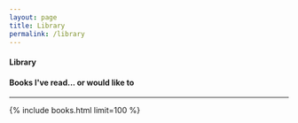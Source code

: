 ```yaml
---
layout: page
title: Library
permalink: /library
---
```


<h4 class="uk-text-large uk-text-light uk-margin-remove-bottom">
    Library
</h4>
<h4 class="uk-text-lighter uk-margin-remove-top">
    Books I've read... or would like to
</h4>
<hr class="uk-divider-small">

{% include books.html limit=100 %}